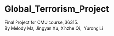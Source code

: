 # Global_Terrorism_Project
Final Project for CMU course, 36315.  
By Melody Ma, Jingyan Xu, Xinzhe Qi，Yurong Li
